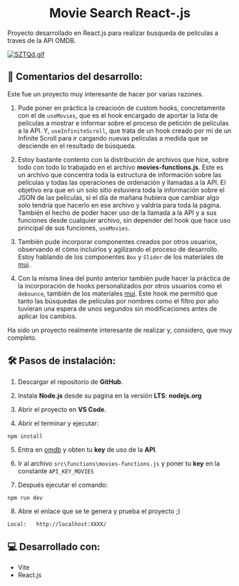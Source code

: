 
<h1 align="center" id="title">Movie Search React-.js</h1>

Proyecto desarrollado en React.js para realizar busqueda de peliculas a traves de la API OMDB.

[![SZTQd.gif](https://s12.gifyu.com/images/SZTQd.gif)](https://gifyu.com/image/SZTQd)

## 📖 Comentarios del desarrollo:

Este fue un proyecto muy interesante de hacer por varias razones.

1. Pude poner en práctica la creacioón de custom hooks, concretamente con el de `useMovies`, que es el hook encargado de aportar la lista de películas a mostrar e informar sobre el proceso de petición de películas a la API. Y, `useInfiniteScroll`, que trata de un hook creado por mí de un Infinite Scroll para ir cargando nuevas películas a medida que se desciende en el resultado de búsqueda.

2. Estoy bastante contento con la distribución de archivos que hice, sobre todo con todo lo trabajado en el archivo **movies-functions.js**. Este es un archivo que concentra toda la estructura de información sobre las películas y todas las operaciones de ordenación y llamadas a la API. El objetivo era que en un solo sitio estuviera toda la información sobre el JSON de las películas, si el día de mañana hubiera que cambiar algo solo tendría que hacerlo en ese archivo y valdría para toda la página. También el hecho de poder hacer uso de la llamada a la API y a sus funciones desde cualquier archivo, sin depender del hook que hace uso principal de sus funciones, `useMovies`.

3. También pude incorporar componentes creados por otros usuarios, observando el cómo incluirlos y agilizando el proceso de desarrollo. Estoy hablando de los componentes `Box` y `Slider` de los materiales de [mui](https://mui.com/).

4. Con la misma línea del punto anterior también pude hacer la práctica de la incorporación de hooks personalizados por otros usuarios como el `debounce`, también de los materiales [mui](https://mui.com/). Este hook me permitió que tanto las búsquedas de películas por nombres como el filtro por año tuvieran una espera de unos segundos sin modificaciones antes de aplicar los cambios.

Ha sido un proyecto realmente interesante de realizar y, considero, que muy completo.

## 🛠️ Pasos de instalación:

1. Descargar el repositorio de **GitHub**.

2. Instala **Node.js** desde su pagina en la versión **LTS**: **nodejs.org**

3. Abrir el proyecto en **VS Code**.

4. Abrir el terminar y ejecutar:

```
npm install
```

5. Entra en [omdb](http://www.omdbapi.com) y obten tu **key** de uso de la **API**.

6. Ir al archivo `src\functions\movies-functions.js` y poner tu **key** en la constante `API_KEY_MOVIES`

7. Después ejecutar el comando: 

```
npm run dev
```

8. Abre el enlace que se te genera y prueba el proyecto ;)

```
Local:   http://localhost:XXXX/
```
  
## 💻 Desarrollado con:

*   Vite
*   React.js
